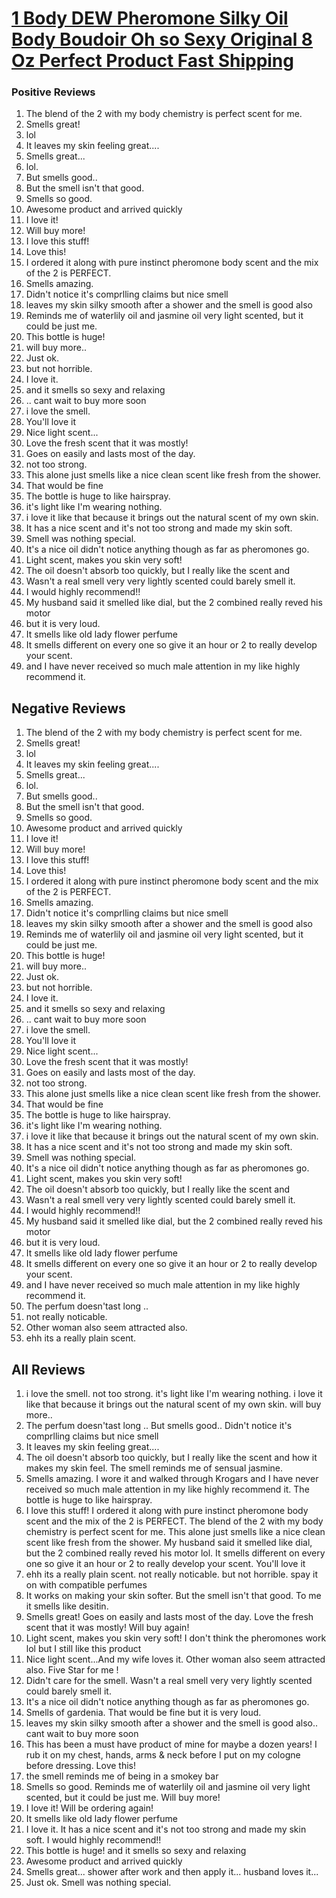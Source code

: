# [1 Body DEW Pheromone Silky Oil Body Boudoir Oh so Sexy Original 8 Oz Perfect Product Fast Shipping](https://products.checkmycream.com/products/1-Body-DEW-Pheromone-Silky-Oil-Body-Boudoir-Oh-so-Sexy-Original-8-Oz-Perfect-Product-Fast-Shipping.html)

### Positive Reviews

<ol>
      <li>The blend of the 2 with my body chemistry is perfect scent for me.</li>
      <li>Smells great!</li>
      <li>lol</li>
      <li>It leaves my skin feeling great....</li>
      <li>Smells great...</li>
      <li>lol.</li>
      <li>But smells good..</li>
      <li>But the smell isn&#x27;t that good.</li>
      <li>Smells so good.</li>
      <li>Awesome product and arrived quickly</li>
      <li>I love it!</li>
      <li>Will buy more!</li>
      <li>I love this stuff!</li>
      <li>Love this!</li>
      <li>I ordered it along with pure instinct pheromone body scent and the mix of the 2 is PERFECT.</li>
      <li>Smells amazing.</li>
      <li>Didn&#x27;t notice it&#x27;s comprlling claims but nice smell</li>
      <li>leaves my skin silky smooth after a shower and the smell is good also</li>
      <li>Reminds me of waterlily oil and jasmine oil very light scented, but it could be just me.</li>
      <li>This bottle is huge!</li>
      <li>will buy more..</li>
      <li>Just ok.</li>
      <li>but not horrible.</li>
      <li>I love it.</li>
      <li>and it smells so sexy and relaxing</li>
      <li>.. cant wait to buy more soon</li>
      <li>i love the smell.</li>
      <li>You&#x27;ll love it</li>
      <li>Nice light scent...</li>
      <li>Love the fresh scent that it was mostly!</li>
      <li>Goes on easily and lasts most of the day.</li>
      <li>not too strong.</li>
      <li>This alone just smells like a nice clean scent like fresh from the shower.</li>
      <li>That would be fine</li>
      <li>The bottle is huge to like hairspray.</li>
      <li>it&#x27;s light like I&#x27;m wearing nothing.</li>
      <li>i love it like that because it brings out the natural scent of my own skin.</li>
      <li>It has a nice scent and it&#x27;s not too strong and made my skin soft.</li>
      <li>Smell was nothing special.</li>
      <li>It&#x27;s a nice oil didn&#x27;t notice anything though as far as pheromones go.</li>
      <li>Light scent, makes you skin very soft!</li>
      <li>The oil doesn&#x27;t absorb too quickly, but I really like the scent and</li>
      <li>Wasn&#x27;t a real smell very very lightly scented could barely smell it.</li>
      <li>I would highly recommend!!</li>
      <li>My husband said it smelled like dial, but the 2 combined really reved his motor</li>
      <li>but it is very loud.</li>
      <li>It smells like old lady flower perfume</li>
      <li>It smells different on every one so give it an hour or 2 to really develop your scent.</li>
      <li>and I have never received so much male attention in my like highly recommend it.</li>
</ol>


<h2>Negative Reviews</h2>
<ol>
<li> The blend of the 2 with my body chemistry is perfect scent for me.</li>
<li> Smells great!</li>
<li> lol</li>
<li> It leaves my skin feeling great....</li>
<li> Smells great...</li>
<li> lol.</li>
<li> But smells good..</li>
<li> But the smell isn&#x27;t that good.</li>
<li> Smells so good.</li>
<li> Awesome product and arrived quickly</li>
<li> I love it!</li>
<li> Will buy more!</li>
<li> I love this stuff!</li>
<li> Love this!</li>
<li> I ordered it along with pure instinct pheromone body scent and the mix of the 2 is PERFECT.</li>
<li> Smells amazing.</li>
<li> Didn&#x27;t notice it&#x27;s comprlling claims but nice smell</li>
<li> leaves my skin silky smooth after a shower and the smell is good also</li>
<li> Reminds me of waterlily oil and jasmine oil very light scented, but it could be just me.</li>
<li> This bottle is huge!</li>
<li> will buy more..</li>
<li> Just ok.</li>
<li> but not horrible.</li>
<li> I love it.</li>
<li> and it smells so sexy and relaxing</li>
<li> .. cant wait to buy more soon</li>
<li> i love the smell.</li>
<li> You&#x27;ll love it</li>
<li> Nice light scent...</li>
<li> Love the fresh scent that it was mostly!</li>
<li> Goes on easily and lasts most of the day.</li>
<li> not too strong.</li>
<li> This alone just smells like a nice clean scent like fresh from the shower.</li>
<li> That would be fine</li>
<li> The bottle is huge to like hairspray.</li>
<li> it&#x27;s light like I&#x27;m wearing nothing.</li>
<li> i love it like that because it brings out the natural scent of my own skin.</li>
<li> It has a nice scent and it&#x27;s not too strong and made my skin soft.</li>
<li> Smell was nothing special.</li>
<li> It&#x27;s a nice oil didn&#x27;t notice anything though as far as pheromones go.</li>
<li> Light scent, makes you skin very soft!</li>
<li> The oil doesn&#x27;t absorb too quickly, but I really like the scent and</li>
<li> Wasn&#x27;t a real smell very very lightly scented could barely smell it.</li>
<li> I would highly recommend!!</li>
<li> My husband said it smelled like dial, but the 2 combined really reved his motor</li>
<li> but it is very loud.</li>
<li> It smells like old lady flower perfume</li>
<li> It smells different on every one so give it an hour or 2 to really develop your scent.</li>
<li> and I have never received so much male attention in my like highly recommend it.</li>
<li> The perfum doesn&#x27;tast long ..</li>
<li> not really noticable.</li>
<li> Other woman also seem attracted also.  </li>
<li> ehh its a really plain scent.</li>
</ol>

<h2>All Reviews</h2>

<ol>
    <li> i love the smell. not too strong. it&#x27;s light like I&#x27;m wearing nothing. i love it like that because it brings out the natural scent of my own skin. will buy more..</li>
    <li> The perfum doesn&#x27;tast long .. But smells good.. Didn&#x27;t notice it&#x27;s comprlling claims but nice smell</li>
    <li> It leaves my skin feeling great....</li>
    <li> The oil doesn&#x27;t absorb too quickly, but I really like the scent and how it makes my skin feel. The smell reminds me of sensual jasmine.</li>
    <li> Smells amazing. I wore it and walked through Krogars and I have never received so much male attention in my like highly recommend it. The bottle is huge to like hairspray.</li>
    <li> I love this stuff! I ordered it along with pure instinct pheromone body scent and the mix of the 2 is PERFECT. The blend of the 2 with my body chemistry is perfect scent for me. This alone just smells like a nice clean scent like fresh from the shower. My husband said it smelled like dial, but the 2 combined really reved his motor lol. It smells different on every one so give it an hour or 2 to really develop your scent. You&#x27;ll love it</li>
    <li> ehh its a really plain scent. not really noticable. but not horrible. spay it on with compatible perfumes</li>
    <li> It works on making your skin softer. But the smell isn&#x27;t that good. To me it smells like desitin.</li>
    <li> Smells great! Goes on easily and lasts most of the day. Love the fresh scent that it was mostly! Will buy again!</li>
    <li> Light scent, makes you skin very soft! I don&#x27;t think the pheromones work lol but I still like this product</li>
    <li> Nice light scent...And my wife loves it.  Other woman also seem attracted also.  Five Star for me !</li>
    <li> Didn&#x27;t care for the smell.  Wasn&#x27;t a real smell very very lightly scented could barely smell it.</li>
    <li> It&#x27;s a nice oil didn&#x27;t notice anything though as far as pheromones go.</li>
    <li> Smells of gardenia. That would be fine but it is very loud.</li>
    <li> leaves my skin silky smooth after a shower and the smell is good also.. cant wait to buy more soon</li>
    <li> This has been a must have product of mine for maybe a dozen years!  I rub it on my chest, hands, arms &amp; neck before I put on my cologne before dressing.  Love this!</li>
    <li> the smell reminds me of being in a smokey bar</li>
    <li> Smells so good. Reminds me of waterlily oil and jasmine oil very light scented, but it could be just me. Will buy more!</li>
    <li> I love it! Will be ordering again!</li>
    <li> It smells like old lady flower perfume</li>
    <li> I love it. It has a nice scent and it&#x27;s not too strong and made my skin soft. I would highly recommend!!</li>
    <li> This bottle is huge! and it smells so sexy and relaxing</li>
    <li> Awesome product and arrived quickly</li>
    <li> Smells great... shower after work and then apply it... husband loves it...</li>
    <li> Just ok. Smell was nothing special.</li>
</ol>





